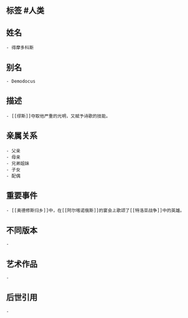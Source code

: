 ## 标签  #人类
## 姓名
	- 得摩多科斯
## 别名
	- Demodocus
## 描述
	- [[缪斯]]夺取他严重的光明，又赋予诗歌的技能。
## 亲属关系
	- 父亲
	- 母亲
	- 兄弟姐妹
	- 子女
	- 配偶
## 重要事件
	- [[奥德修斯归乡]]中，在[[阿尔喀诺俄斯]]的宴会上歌颂了[[特洛亚战争]]中的英雄。
## 不同版本
	-
## 艺术作品
	-
## 后世引用
	-
